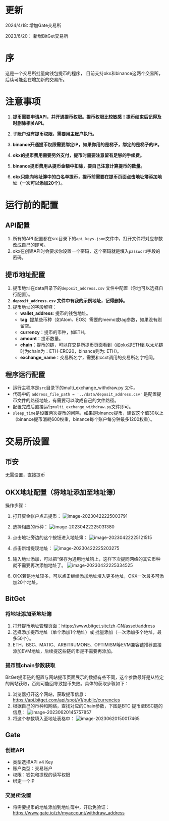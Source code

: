 # 更新
2024/4/18: 增加Gate交易所

2023/6/20： 新增BitGet交易所


# 序

这是一个交易所批量向钱包提币的程序， 目前支持okx和binance这两个交易所，后续可能会在增加新的交易所。


# 注意事项

1. **提币需要申请API，并开通提币权限。提币权限比较敏感！提币结束后记得及时删除相关API。**

2. **子账户没有提币权限，需要用主账户执行。**

3. **binance开通提币权限需要绑定IP，如果你用的是梯子，绑定的是梯子的IP。**

4. **okx的提币费用需要另外支付，提币时需要注意留有足够的手续费。**

5. **binance提币费用从提币金额中扣除，要自己注意计算提币的数量。**

6. **okx只能向地址簿中的白名单提币，提币前需要在提币页面点击地址簿添加地址（一次可以添加20个）。**


# 运行前的配置

## API配置

1. 所有的API 配置都在src目录下的`api_keys.json`文件中，打开文件将对应参数改成自己的即可。
2. okx在创建API时会要求你设置一个密码，这个密码就是填入`password`字段的密码。
## 提币地址配置

1. 提币地址在data目录下的`deposit_address.csv` 文件中配置（你也可以选择自行配置）。
2. **`deposit_address.csv` 文件中有我的示例地址，记得删掉。**
3. 提币地址的字段解释：
   - **wallet_address**: 提币的钱包地址。
   - **tag**: 提某些币种（如Atom、EOS）需要的memo或tag参数，如果没有则留空。
   - **currency**：提币的币种，如ETH。
   - **amount**：提币数量。
   - **chain**：提币的链，可以在交易所提币页面看到（如okx提ETH到以太坊链时为chain为：ETH-ERC20，binance则为: ETH)。
   - **exchange_name**：交易所名字，需要和ccxt调用的交易所名字相同。

## 程序运行配置

- 运行主程序是`src`目录下的multi_exchange_withdraw.py 文件。
- 代码中的 `address_file_path = '../data/deposit_address.csv'` 是配置提币文件的路径地址，有需要可以改成自己的文件路径。
- 配置完成后直接运行`multi_exchange_withdraw.py`文件即可。
- `sleep_time`是设置两次提币的间隔，如果是binance提币，建议这个值30以上（binance提币消耗600权重，binance每个账户每分钟最多1200权重）。


# 交易所设置

## 币安
无需设置，直接提币
## OKX地址配置（将地址添加至地址簿）
操作步骤：
1. 打开资金帐户点击提币：
![image-20230422225003791](https://s2.loli.net/2023/06/20/bU5u3KwkEIgRYpH.png)

2. 选择相应的币种：
![image-20230422225031380](https://s2.loli.net/2023/06/20/8MwEZ5QVRIgieSA.png)

3. 点击地址旁边的这个按钮进入地址簿：
![image-20230422225121515](https://s2.loli.net/2023/06/20/pMxCLl1czIyKfoW.png)
4. 点击新增提现地址：
![image-20230422225203275](https://s2.loli.net/2023/06/20/ZWGTukvLXHhJUl1.png)
5. 输入地址添加，可以把“保存为通用地址钩上，这样下次提同网络的其它币种就不需要再次添加地址了。
![image-20230422225334525](https://s2.loli.net/2023/06/20/g9lNHbtFQ32IXeB.png)
6. OKX若是地址较多，可以点击继续添加地址填入更多地址，OKX一次最多可添加20个地址。

## BitGet
### 将地址添加至地址簿
1. 打开提币地址管理页面：https://www.bitget.site/zh-CN/asset/address
2. 选择添加提币地址（单个添加1个地址）或 批量添加（一次添加多个地址，最多50个）。
3.  ETH、BSC、MATIC、ARBITRUMONE、OPTIMISM等EVM兼容链推荐直接添加EVM地址，后续提这些链的币是不需要再添加。
###  提币链chain参数获取
BitGet提币链的配置与网站提币页面展示的数据有些不同，这个参数最好是从特定的网站获取，否则可能回导致提币失败。具体的获取步骤如下：
1. 浏览器打开这个网站，获取提币信息：https://api.bitget.com/api/spot/v1/public/currencies
2. 根据自己的币种和网络，查找对应的Chain参数，下图是BTC 提币至BSC链的信息：
![image-20230620145757857](https://s2.loli.net/2023/06/20/WVjuknNvS31QRyC.png)
3. 将这个参数填入至地址表格中：
![image-20230620150017465](https://s2.loli.net/2023/06/20/PZ61zK5MUnD4jda.png)





## Gate

### 创建API

- 类型选择API v4 Key
- 账户类型：交易账户
- 权限：钱包和提现的读写权限
- 绑定一个IP



### 交易所设置

- 将需要提币的地址添加到地址簿中，开启免验证：https://www.gate.io/zh/myaccount/withdraw_address
